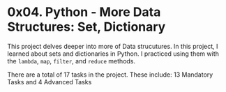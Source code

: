 # 0x04. Python - More Data Structures: Set, Dictionary

This project delves deeper into more of Data strucutures.
In this project, I learned about sets and dictionaries in Python. I practiced using them
with the `lambda`, `map`, `filter`, and `reduce` methods.

There are a total of 17 tasks in the project. These include:
13 Mandatory Tasks and
4 Advanced Tasks



